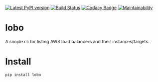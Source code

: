 [![Latest PyPI version](https://img.shields.io/pypi/v/lobo.svg)](https://pypi.python.org/pypi/lobo)
[![Build Status](https://travis-ci.org/boroivanov/lobo.svg)](https://travis-ci.org/boroivanov/lobo)
[![Codacy Badge](https://api.codacy.com/project/badge/Grade/65b11606d2974a6592a1b15fd64d01d6)](https://www.codacy.com/project/boroivanov/lobo/dashboard?utm_source=github.com&amp;utm_medium=referral&amp;utm_content=boroivanov/lobo&amp;utm_campaign=Badge_Grade_Dashboard)
[![Maintainability](https://api.codeclimate.com/v1/badges/19368e2117abcea88894/maintainability)](https://codeclimate.com/github/boroivanov/lobo/maintainability)

# lobo
A simple cli for listing AWS load balancers and their instances/targets.

# Install
```bash
pip install lobo
```